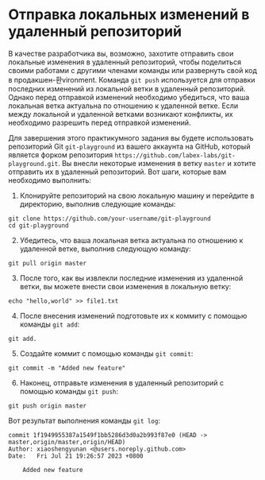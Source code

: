 # Отправка локальных изменений в удаленный репозиторий

В качестве разработчика вы, возможно, захотите отправить свои локальные изменения в удаленный репозиторий, чтобы поделиться своими работами с другими членами команды или развернуть свой код в продакшен-환vironment. Команда `git push` используется для отправки последних изменений из локальной ветки в удаленный репозиторий. Однако перед отправкой изменений необходимо убедиться, что ваша локальная ветка актуальна по отношению к удаленной ветке. Если между локальной и удаленной ветками возникают конфликты, их необходимо разрешить перед отправкой изменений.

Для завершения этого практикумного задания вы будете использовать репозиторий Git `git-playground` из вашего аккаунта на GitHub, который является форком репозитория `https://github.com/labex-labs/git-playground.git`. Вы внесли некоторые изменения в ветку `master` и хотите отправить их в удаленный репозиторий. Вот шаги, которые вам необходимо выполнить:

1. Клонируйте репозиторий на свою локальную машину и перейдите в директорию, выполнив следующие команды:

```shell
git clone https://github.com/your-username/git-playground
cd git-playground
```

2. Убедитесь, что ваша локальная ветка актуальна по отношению к удаленной ветке, выполнив следующую команду:

```shell
git pull origin master
```

3. После того, как вы извлекли последние изменения из удаленной ветки, вы можете внести свои изменения в локальную ветку:

```shell
echo "hello,world" >> file1.txt
```

4. После внесения изменений подготовьте их к коммиту с помощью команды `git add`:

```shell
git add.
```

5. Создайте коммит с помощью команды `git commit`:

```shell
git commit -m "Added new feature"
```

6. Наконец, отправьте изменения в удаленный репозиторий с помощью команды `git push`:

```shell
git push origin master
```

Вот результат выполнения команды `git log`:

```shell
commit 1f1949955387a1549f1bb5286d3d0a2b993f87e0 (HEAD -> master,origin/master,origin/HEAD)
Author: xiaoshengyunan <@users.noreply.github.com>
Date:   Fri Jul 21 19:26:57 2023 +0800

    Added new feature
```
